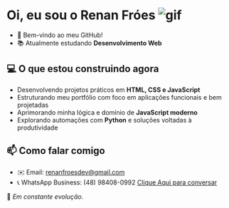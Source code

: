 # Oi, eu sou o Renan Fróes  ![gif](https://user-images.githubusercontent.com/18350557/176309783-0785949b-9127-417c-8b55-ab5a4333674e.gif)

- 🤝 Bem-vindo ao meu GitHub!
- 📚 Atualmente estudando **Desenvolvimento Web**

## 💻 O que estou construindo agora

- Desenvolvendo projetos práticos em **HTML, CSS e JavaScript**
- Estruturando meu portfólio com foco em aplicações funcionais e bem projetadas
- Aprimorando minha lógica e domínio de **JavaScript moderno**
- Explorando automações com **Python** e soluções voltadas à produtividade

## 📫 Como falar comigo

- ✉️ Email: [renanfroesdev@gmail.com](mailto:renanfroesdev@gmail.com)
- 📞 WhatsApp Business: (48) 98408-0992 [Clique Aqui para conversar](https://wa.me/5548984080992)

🚀 *Em constante evolução.*
